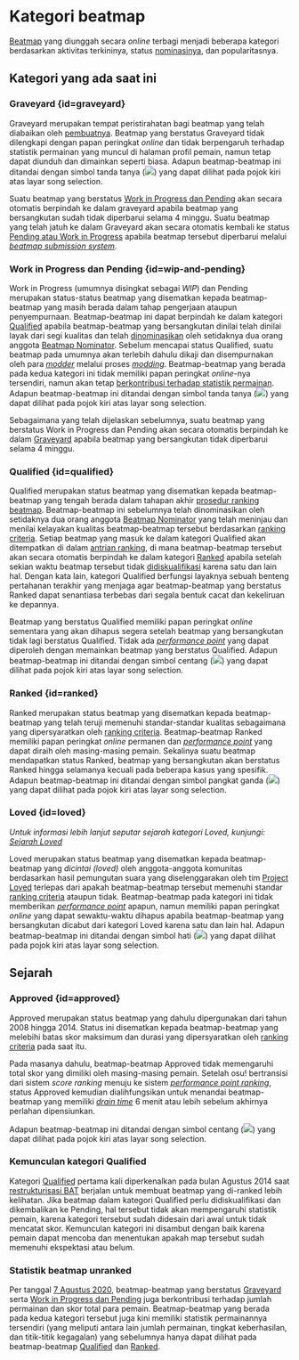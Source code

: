 # Kategori beatmap

[Beatmap](/wiki/Beatmap) yang diunggah secara *online* terbagi menjadi beberapa kategori berdasarkan aktivitas terkininya, status [nominasinya](/wiki/Beatmap_ranking_procedure#nominasi), dan popularitasnya.

## Kategori yang ada saat ini

### Graveyard {id=graveyard}

Graveyard merupakan tempat peristirahatan bagi beatmap yang telah diabaikan oleh [pembuatnya](/wiki/Beatmap/Beatmap_host). Beatmap yang berstatus Graveyard tidak dilengkapi dengan papan peringkat *online* dan tidak berpengaruh terhadap statistik permainan yang muncul di halaman profil pemain, namun tetap dapat diunduh dan dimainkan seperti biasa. Adapun beatmap-beatmap ini ditandai dengan simbol tanda tanya (![](/wiki/shared/status/graveyard.png)) yang dapat dilihat pada pojok kiri atas layar song selection.

Suatu beatmap yang berstatus [Work in Progress dan Pending](#wip-and-pending) akan secara otomatis berpindah ke dalam graveyard apabila beatmap yang bersangkutan sudah tidak diperbarui selama 4 minggu. Suatu beatmap yang telah jatuh ke dalam Graveyard akan secara otomatis kembali ke status [Pending atau Work in Progress](#wip-and-pending) apabila beatmap tersebut diperbarui melalui [*beatmap submission system*](/wiki/Beatmapping/Beatmap_submission).

### Work in Progress dan Pending {id=wip-and-pending}

Work in Progress (umumnya disingkat sebagai *WIP*) dan Pending merupakan status-status beatmap yang disematkan kepada beatmap-beatmap yang masih berada dalam tahap pengerjaan ataupun penyempurnaan. Beatmap-beatmap ini dapat berpindah ke dalam kategori [Qualified](#qualified) apabila beatmap-beatmap yang bersangkutan dinilai telah dinilai layak dari segi kualitas dan telah [dinominasikan](/wiki/Beatmap_ranking_procedure#nominasi) oleh setidaknya dua orang anggota [Beatmap Nominator](/wiki/People/Beatmap_Nominators). Sebelum mencapai status Qualified, suatu beatmap pada umumnya akan terlebih dahulu dikaji dan disempurnakan oleh para [*modder*](/wiki/Modding/Modder) melalui proses [*modding*](/wiki/Modding). Beatmap-beatmap yang berada pada kedua kategori ini tidak memiliki papan peringkat *online*-nya tersendiri, namun akan tetap [berkontribusi terhadap statistik permainan](#statistik-beatmap-unranked). Adapun beatmap-beatmap ini ditandai dengan simbol tanda tanya (![](/wiki/shared/status/pending.png)) yang dapat dilihat pada pojok kiri atas layar song selection.

Sebagaimana yang telah dijelaskan sebelumnya, suatu beatmap yang berstatus Work in Progress dan Pending akan secara otomatis berpindah ke dalam [Graveyard](#graveyard) apabila beatmap yang bersangkutan tidak diperbarui selama 4 minggu.

### Qualified {id=qualified}

Qualified merupakan status beatmap yang disematkan kepada beatmap-beatmap yang tengah berada dalam tahapan akhir [prosedur ranking beatmap](/wiki/Beatmap_ranking_procedure). Beatmap-beatmap ini sebelumnya telah dinominasikan oleh setidaknya dua orang anggota [Beatmap Nominator](/wiki/People/Beatmap_Nominators) yang telah meninjau dan menilai kelayakan kualitas beatmap-beatmap tersebut berdasarkan [ranking criteria](/wiki/Ranking_criteria). Setiap beatmap yang masuk ke dalam kategori Qualified akan ditempatkan di dalam [antrian ranking](/wiki/Beatmap_ranking_procedure/Ranking_queue), di mana beatmap-beatmap tersebut akan secara otomatis berpindah ke dalam kategori [Ranked](#ranked) apabila setelah sekian waktu beatmap tersebut tidak [didiskualifikasi](/wiki/Beatmap_ranking_procedure#penganuliran-nominasi-(nomination-reset)) karena satu dan lain hal. Dengan kata lain, kategori Qualified berfungsi layaknya sebuah benteng pertahanan terakhir yang menjaga agar beatmap-beatmap yang berstatus Ranked dapat senantiasa terbebas dari segala bentuk cacat dan kekeliruan ke depannya.

Beatmap yang berstatus Qualified memiliki papan peringkat *online* sementara yang akan dihapus segera setelah beatmap yang bersangkutan tidak lagi berstatus Qualified. Tidak ada [*performance point*](/wiki/Performance_points) yang dapat diperoleh dengan memainkan beatmap yang berstatus Qualified. Adapun beatmap-beatmap ini ditandai dengan simbol centang (![](/wiki/shared/status/qualified.png)) yang dapat dilihat pada pojok kiri atas layar song selection.

### Ranked {id=ranked}

Ranked merupakan status beatmap yang disematkan kepada beatmap-beatmap yang telah teruji memenuhi standar-standar kualitas sebagaimana yang dipersyaratkan oleh [ranking criteria](/wiki/Ranking_criteria). Beatmap-beatmap Ranked memiliki papan peringkat *online* permanen dan [*performance point*](/wiki/Performance_points) yang dapat diraih oleh masing-masing pemain. Sekalinya suatu beatmap mendapatkan status Ranked, beatmap yang bersangkutan akan berstatus Ranked hingga selamanya kecuali pada beberapa kasus yang spesifik. Adapun beatmap-beatmap ini ditandai dengan simbol pangkat ganda (![](/wiki/shared/status/ranked.png)) yang dapat dilihat pada pojok kiri atas layar song selection.

### Loved {id=loved}

*Untuk informasi lebih lanjut seputar sejarah kategori Loved, kunjungi: [Sejarah Loved](/wiki/History_of_osu!/History_of_Loved)*

Loved merupakan status beatmap yang disematkan kepada beatmap-beatmap yang *dicintai (loved)* oleh anggota-anggota komunitas berdasarkan hasil pemungutan suara yang diselenggarakan oleh tim [Project Loved](/wiki/Community/Project_Loved) terlepas dari apakah beatmap-beatmap tersebut memenuhi standar [ranking criteria](/wiki/Ranking_criteria) ataupun tidak. Beatmap-beatmap pada kategori ini tidak memberikan [*performance point*](/wiki/Performance_points) apapun, namun memiliki papan peringkat *online* yang dapat sewaktu-waktu dihapus apabila beatmap-beatmap yang bersangkutan dicabut dari kategori Loved karena satu dan lain hal. Adapun beatmap-beatmap ini ditandai dengan simbol hati (![](/wiki/shared/status/loved.png)) yang dapat dilihat pada pojok kiri atas layar song selection.

## Sejarah

### Approved {id=approved}

Approved merupakan status beatmap yang dahulu dipergunakan dari tahun 2008 hingga 2014. Status ini disematkan kepada beatmap-beatmap yang melebihi batas skor maksimum dan durasi yang dipersyaratkan oleh [ranking criteria](/wiki/Ranking_criteria) pada saat itu.

Pada masanya dahulu, beatmap-beatmap Approved tidak memengaruhi total skor yang dimiliki oleh masing-masing pemain. Setelah osu! bertransisi dari sistem *score ranking* menuju ke sistem [*performance point ranking*](/wiki/Performance_points), status Approved kemudian dialihfungsikan untuk menandai beatmap-beatmap yang memiliki [*drain time*](/wiki/Beatmap/Drain_time) 6 menit atau lebih sebelum akhirnya perlahan dipensiunkan.

Adapun beatmap-beatmap ini ditandai dengan simbol centang (![](/wiki/shared/status/approved.png)) yang dapat dilihat pada pojok kiri atas layar song selection.

### Kemunculan kategori Qualified

Kategori [Qualified](#qualified) pertama kali diperkenalkan pada bulan Agustus 2014 saat [restrukturisasi BAT](https://osu.ppy.sh/home/news/2014-08-21-restructuring-of-the-bat) berjalan untuk membuat beatmap yang di-ranked lebih kelihatan. Jika beatmap dalam kategori Qualified perlu didiskualifikasi dan dikembalikan ke Pending, hal tersebut tidak akan mempengaruhi statistik pemain, karena kategori tersebut sudah didesain dari awal untuk tidak mencatat skor. Kemunculan kategori ini disambut dengan baik karena pemain dapat mencoba dan menentukan apakah map tersebut sudah memenuhi ekspektasi atau belum.

### Statistik beatmap unranked

Per tanggal [7 Agustus 2020](https://osu.ppy.sh/home/changelog/stable40/20200807.3), beatmap-beatmap yang berstatus [Graveyard](#graveyard) serta [Work in Progress dan Pending](#wip-and-pending) juga berkontribusi terhadap jumlah permainan dan skor total para pemain. Beatmap-beatmap yang berada pada kedua kategori tersebut juga kini memiliki statistik permainannya tersendiri (yang meliputi antara lain jumlah permainan, tingkat keberhasilan, dan titik-titik kegagalan) yang sebelumnya hanya dapat dilihat pada beatmap-beatmap [Qualified](#qualified) dan [Ranked](#ranked).
